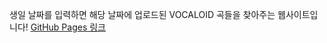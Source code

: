 생일 날짜를 입력하면 해당 날짜에 업로드된 VOCALOID 곡들을 찾아주는 웹사이트입니다!
[GitHub Pages 링크](https://monoletP.github.io/VOCALOID-Birthday-Song/)
